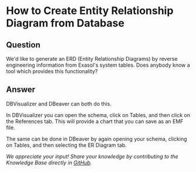 # How to Create Entity Relationship Diagram from Database

## Question
We'd like to generate an ERD (Entity Relationship Diagrams) by reverse engineering information from Exasol's system tables. Does anybody know a tool which provides this functionality?

## Answer
DBVisualizer and DBeaver can both do this.

In DBVisualizer you can open the schema, click on Tables, and then click on the References tab.  This will provide a chart that you can save as an EMF file.

The same can be done in DBeaver by again opening your schema, clicking on Tables, and then selecting the ER Diagram tab.

*We appreciate your input! Share your knowledge by contributing to the Knowledge Base directly in [GitHub](https://github.com/exasol/public-knowledgebase).* 
